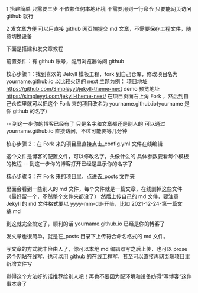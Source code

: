 1 搭建简单 只需要三步 不依赖任何本地环境 不需要用到一行命令 只要能网页访问 github 就行

2 发文章方便 可以用直接 github 网页端提交 md 文章，不需要保存工程文件，随意切换设备

下面是搭建和发文章教程

前置条件：有 github 账号，能用浏览器访问 github

核心步骤 1：找到喜欢的 Jekyll 模板工程，fork 到自己仓库，修改项目名为 yourname.github.io
以比较火热的 next 主题为例：
项目地址 https://github.com/Simpleyyt/jekyll-theme-next
demo 预览地址 https://simpleyyt.com/jekyll-theme-next/
在项目页面右上角 Fork ，然后到自己仓库里就可以把这个 Fork 来的项目改名为 yourname.github.io(yourname 是你 github 的名字)

-- 到这一步你的博客已经有了 只是名字和文章都还是别人的 可以通过 yourname.github.io 直接访问，不过可能要等几分钟


核心步骤 2：在 Fork 来的项目里直接点击_config.yml 文件在线编辑

这个文件是博客的配置文件，可以修改名字，头像什么的 具体参数要看每个模板的教程
-- 到这一步你的博客打开已经是显示你的名字了

核心步骤 3：在 Fork 来的项目里，点进去_posts 文件夹

里面会看到一些别人的 md 文件，每个文件就是一篇文章，在线删掉这些文件（最好留一个，不然整个文件夹都没了）
然后上传自己的 md 文件，要注意 Jekyll 的 md 文件格式要以 yyyy-mm-dd-开头，比如 2021-12-24-第一篇文章.md

到这就完全搞定了，顺利的话 yourname.github.io 已经是你的博客了

发文章也很简单，就是在_posts 目录下上传符合命名格式的 md 文件。

写文章的方式就丰俭由人了，你可以本地 md 编辑器写之后上传，也可以 prose 这个网站在线写，也可以用 github 的在线工程写，甚至可以直接再网页端项目里新增文件写

觉得这个方法好的话推荐给别人吧！再也不要因为配环境和设备妨碍“写博客”这件事本身了
